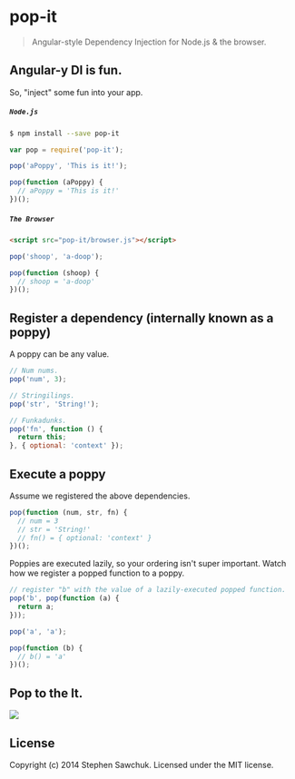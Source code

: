# pop-it
> Angular-style Dependency Injection for Node.js & the browser.


## Angular-y DI is fun.

So, "inject" some fun into your app.

##### `Node.js`
```sh
$ npm install --save pop-it
```
```js
var pop = require('pop-it');

pop('aPoppy', 'This is it!');

pop(function (aPoppy) {
  // aPoppy = 'This is it!'
})();
```

##### `The Browser`
```html
<script src="pop-it/browser.js"></script>
```
```js
pop('shoop', 'a-doop');

pop(function (shoop) {
  // shoop = 'a-doop'
})();
```


## Register a dependency (internally known as a poppy)

A poppy can be any value.

```js
// Num nums.
pop('num', 3);

// Stringilings.
pop('str', 'String!');

// Funkadunks.
pop('fn', function () {
  return this;
}, { optional: 'context' });
```


## Execute a poppy

Assume we registered the above dependencies.

```js
pop(function (num, str, fn) {
  // num = 3
  // str = 'String!'
  // fn() = { optional: 'context' }
})();
```

Poppies are executed lazily, so your ordering isn't super important. Watch how
we register a popped function to a poppy.

```js
// register "b" with the value of a lazily-executed popped function.
pop('b', pop(function (a) {
  return a;
}));

pop('a', 'a');

pop(function (b) {
  // b() = 'a'
})();
```


## Pop to the It.
![](http://i.imgur.com/egAMSu0.gif)


## License
Copyright (c) 2014 Stephen Sawchuk. Licensed under the MIT license.

